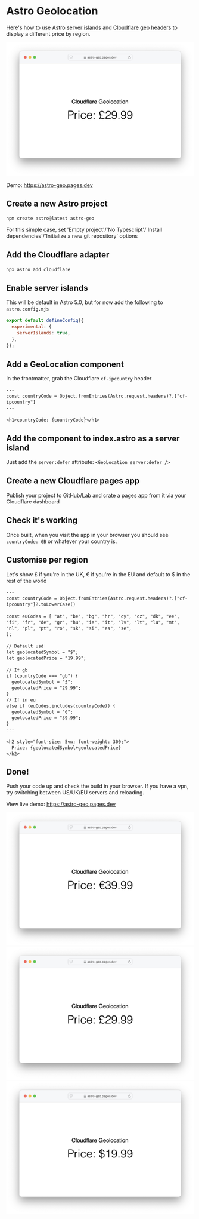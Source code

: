 # Astro Geolocation

Here's how to use [Astro server islands](https://astro.build/blog/future-of-astro-server-islands/) and [Cloudflare geo headers](https://developers.cloudflare.com/network/ip-geolocation/) to display a different price by region.

![webpage showing "Cloudflare Geolocation Price: £29.99"](public/gb.png)

Demo: https://astro-geo.pages.dev

## Create a new Astro project

`npm create astro@latest astro-geo`

For this simple case, set 'Empty project'/'No Typescript'/'Install dependencies'/'Initialize a new git repository' options

## Add the Cloudflare adapter

`npx astro add cloudflare`

## Enable server islands

This will be default in Astro 5.0, but for now add the following to `astro.config.mjs`

```js
export default defineConfig({
  experimental: {
    serverIslands: true,
  },
});
```

## Add a GeoLocation component

In the frontmatter, grab the Cloudflare `cf-ipcountry` header

```astro
---
const countryCode = Object.fromEntries(Astro.request.headers)?.["cf-ipcountry"]
---

<h1>countryCode: {countryCode}</h1>
```

## Add the component to index.astro as a server island

Just add the `server:defer` attribute: `<GeoLocation server:defer />`

## Create a new Cloudflare pages app

Publish your project to GitHub/Lab and crate a pages app from it via your Cloudflare dashboard

## Check it's working

Once built, when you visit the app in your browser you should see `countryCode: GB` or whatever your country is.

## Customise per region

Let's show £ if you're in the UK, € if you're in the EU and default to $ in the rest of the world

```astro
---
const countryCode = Object.fromEntries(Astro.request.headers)?.["cf-ipcountry"]?.toLowerCase()

const euCodes = [ "at", "be", "bg", "hr", "cy", "cz", "dk", "ee", "fi", "fr", "de", "gr", "hu", "ie", "it", "lv", "lt", "lu", "mt", "nl", "pl", "pt", "ro", "sk", "si", "es", "se",
];

// Default usd
let geolocatedSymbol = "$";
let geolocatedPrice = "19.99";

// If gb
if (countryCode === "gb") {
  geolocatedSymbol = "£";
  geolocatedPrice = "29.99";
}
// If in eu
else if (euCodes.includes(countryCode)) {
  geolocatedSymbol = "€";
  geolocatedPrice = "39.99";
}
---

<h2 style="font-size: 5vw; font-weight: 300;">
  Price: {geolocatedSymbol+geolocatedPrice}
</h2>
```

## Done!

Push your code up and check the build in your browser. If you have a vpn, try switching between US/UK/EU servers and reloading.

View live demo: https://astro-geo.pages.dev

![webpage showing "Cloudflare Geolocation Price: €39.99"](public/eu.png)
![webpage showing "Cloudflare Geolocation Price: £29.99"](public/gb.png)
![webpage showing "Cloudflare Geolocation Price: €39.99"](public/us.png)